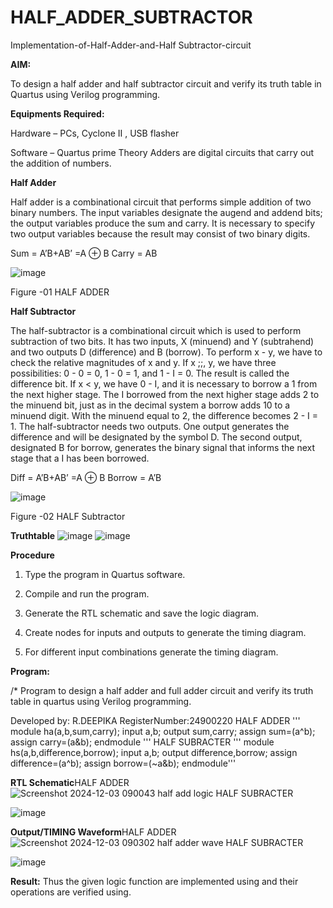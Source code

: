 # HALF_ADDER_SUBTRACTOR

Implementation-of-Half-Adder-and-Half Subtractor-circuit

**AIM:**

To design a half adder and half subtractor circuit and verify its truth table in Quartus using Verilog programming.

**Equipments Required:**

Hardware – PCs, Cyclone II , USB flasher 

Software – Quartus prime Theory Adders are digital circuits that carry out the addition of numbers.

**Half Adder**

Half adder is a combinational circuit that performs simple addition of two binary numbers. The input variables designate the augend and addend bits; the output variables produce the sum and carry. It is necessary to specify two output variables because the result may consist of two binary digits.

Sum = A’B+AB’ =A ⊕ B Carry = AB

![image](https://github.com/naavaneetha/HALF_ADDER_SUBTRACTOR/assets/154305477/bd4a0b2c-cdbc-4184-ab08-81578f121e1f)

Figure -01 HALF ADDER

**Half Subtractor**

The half-subtractor is a combinational circuit which is used to perform subtraction of two bits. It has two inputs, X (minuend) and Y (subtrahend) and two outputs D (difference) and B (borrow). To perform x - y, we have to check the relative magnitudes of x and y. If x ;;, y, we have three possibilities: 0 - 0 = 0, 1 - 0 = 1, and 1 - I = 0. The result is called the difference bit. If x < y, we have 0 - I, and it is necessary to borrow a 1 from the next higher stage. The I borrowed from the next higher stage adds 2 to the minuend bit, just as in the decimal system a borrow adds 10 to a minuend digit. With the minuend equal to 2, the difference becomes 2 - I = 1. The half-subtractor needs two outputs. One output generates the difference and will be designated by the symbol D. The second output, designated B for borrow, generates the binary signal that informs the next stage that a I has been borrowed. 

Diff = A’B+AB’ =A ⊕ B
Borrow = A’B

 ![image](https://github.com/naavaneetha/HALF_ADDER_SUBTRACTOR/assets/154305477/d76b099c-513f-4e7c-843a-e2fd028a531a)

Figure -02 HALF Subtractor

**Truthtable**
![image](https://github.com/user-attachments/assets/9d369b71-73ac-4fdd-a0dc-2158c171b7c7)
![image](https://github.com/user-attachments/assets/7302adfe-1d73-444b-8fc7-c1c340aa20cb)



**Procedure**

1.	Type the program in Quartus software.

2.	Compile and run the program.

3.	Generate the RTL schematic and save the logic diagram.

4.	Create nodes for inputs and outputs to generate the timing diagram.

5.	For different input combinations generate the timing diagram.


**Program:**

/* Program to design a half adder and full adder circuit and verify its truth table in quartus using Verilog programming.

Developed by: R.DEEPIKA RegisterNumber:24900220
HALF ADDER
''' module ha(a,b,sum,carry);
input a,b;
output sum,carry;
assign sum=(a^b);
assign carry=(a&b);
endmodule '''
HALF SUBRACTER
''' module hs(a,b,difference,borrow);
input a,b;
output difference,borrow;
assign difference=(a^b);
assign borrow=(~a&b);
endmodule'''

**RTL Schematic**HALF ADDER
![Screenshot 2024-12-03 090043 half add logic](https://github.com/user-attachments/assets/ef5c89bf-4769-4be3-9764-6420d9737d9d)
HALF SUBRACTER

![image](https://github.com/user-attachments/assets/96ec8b06-405c-43c2-9e4e-26d4b74de5fa)



**Output/TIMING Waveform**HALF ADDER
![Screenshot 2024-12-03 090302 half adder wave](https://github.com/user-attachments/assets/5b79eef1-b09e-459a-b29e-5ec368765139)
HALF SUBRACTER

![image](https://github.com/user-attachments/assets/36591b8a-dc32-4f35-98d0-8e69173df223)



**Result:**
Thus the given logic function are implemented using and their operations are verified using.
